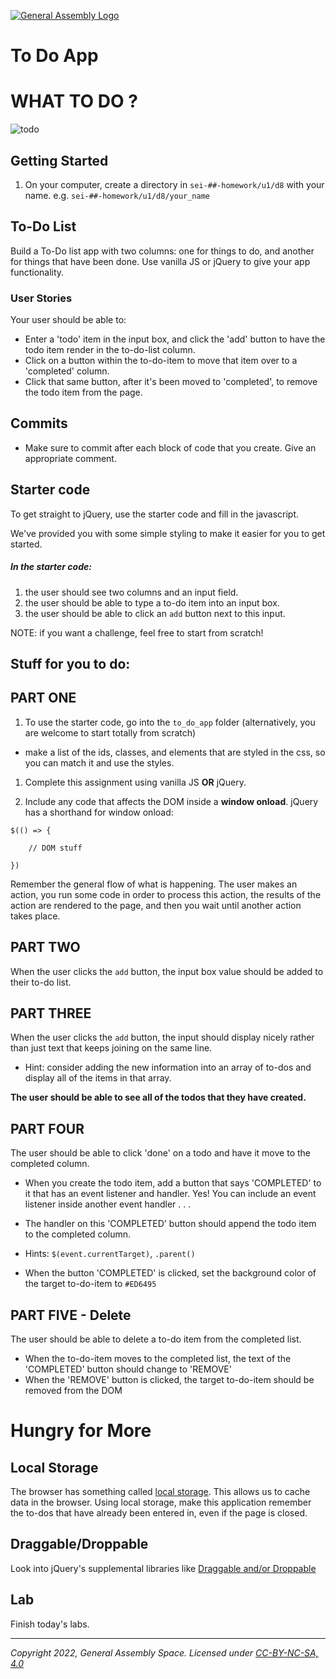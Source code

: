 [![General Assembly Logo](https://ga-dash.s3.amazonaws.com/production/assets/logo-9f88ae6c9c3871690e33280fcf557f33.png)](https://generalassemb.ly)

# To Do App

# WHAT TO DO ?

![todo](https://i.imgur.com/usMkA4g.png)

## Getting Started

1. On your computer, create a directory in `sei-##-homework/u1/d8` with your name. e.g. `sei-##-homework/u1/d8/your_name`

## To-Do List

Build a To-Do list app with two columns: one for things to do, and another for things that have been done. Use vanilla JS or jQuery to give your app functionality.

### User Stories

Your user should be able to:

- Enter a 'todo' item in the input box, and click the 'add' button to have the todo item render in the to-do-list column.
- Click on a button within the to-do-item to move that item over to a 'completed' column.
- Click that same button, after it's been moved to 'completed', to remove the todo item from the page.

## Commits

- Make sure to commit after each block of code that you create. Give an appropriate comment.

## Starter code

To get straight to jQuery, use the starter code and fill in the javascript.

We've provided you with some simple styling to make it easier for you to get started.

##### In the starter code:

1. the user should see two columns and an input field.
1. the user should be able to type a to-do item into an input box.
1. the user should be able to click an `add` button next to this input.

NOTE: if you want a challenge, feel free to start from scratch!

## Stuff for you to do:

## PART ONE

1. To use the starter code, go into the `to_do_app` folder (alternatively, you are welcome to start totally from scratch)

- make a list of the ids, classes, and elements that are styled in the css, so you can match it and use the styles.

1. Complete this assignment using vanilla JS **OR** jQuery.

1. Include any code that affects the DOM inside a **window onload**. jQuery has a shorthand for window onload:

```
$(() => {

	// DOM stuff

})
```

Remember the general flow of what is happening. The user makes an action, you run some code in order to process this action, the results of the action are rendered to the page, and then you wait until another action takes place.

## PART TWO

When the user clicks the `add` button, the input box value should be added to their to-do list.

## PART THREE

When the user clicks the `add` button, the input should display nicely rather than just text that keeps joining on the same line.

- Hint: consider adding the new information into an array of to-dos and display all of the items in that array.

**The user should be able to see all of the todos that they have created.**

## PART FOUR

The user should be able to click 'done' on a todo and have it move to the completed column.

- When you create the todo item, add a button that says 'COMPLETED' to it that has an event listener and handler. Yes! You can include an event listener inside another event handler . . .

- The handler on this 'COMPLETED' button should append the todo item to the completed column.

- Hints: `$(event.currentTarget)`, `.parent()`

- When the button 'COMPLETED' is clicked, set the background color of the target to-do-item to `#ED6495`

## PART FIVE - Delete

The user should be able to delete a to-do item from the completed list.

- When the to-do-item moves to the completed list, the text of the 'COMPLETED' button should change to 'REMOVE'
- When the 'REMOVE' button is clicked, the target to-do-item should be removed from the DOM

# Hungry for More

## Local Storage

The browser has something called [local storage](https://developer.mozilla.org/en-US/docs/Web/Guide/API/DOM/Storage). This allows us to cache data in the browser. Using local storage, make this application remember the to-dos that have already been entered in, even if the page is closed.

## Draggable/Droppable

Look into jQuery's supplemental libraries like [Draggable and/or Droppable](https://jqueryui.com/droppable/)

## Lab

Finish today's labs.

---

_Copyright 2022, General Assembly Space. Licensed under [CC-BY-NC-SA, 4.0](https://creativecommons.org/licenses/by-nc-sa/4.0/)_
